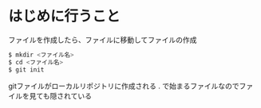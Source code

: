 # はじめに行うこと

ファイルを作成したら、ファイルに移動して<git>ファイルの作成


```bash
$ mkdir <ファイル名>
$ cd <ファイル名>
$ git init
```


gitファイルがローカルリポジトリに作成される
. で始まるファイルなのでファイルを見ても隠されている
